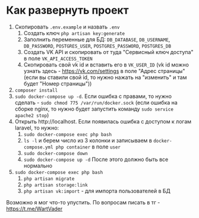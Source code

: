 # Как развернуть проект

1) Скопировать `.env.example` и назвать `.env`
   1) Создать ключ `php artisan key:generate`
   2) Заполнить переменные для БД: `DB_DATABASE`, `DB_USERNAME`, `DB_PASSWORD`, `POSTGRES_USER`, `POSTGRES_PASSWORD`, `POSTGRES_DB`
   3) Создать VK API и скопировать от туда "Сервисный ключ доступа" в поле `VK_API_ACCESS_TOKEN`
   4) Скопировать свой vk id и вставить его в `VK_USER_ID` (vk id можно узнать здесь - https://vk.com/settings в поле "Адрес страницы" (если вы ставили свой id, то нужно нажать на "изменить" и там будет "Номер страницы"))
2) `composer install`
3) `sudo docker-compose up -d`. Если ошибка с правами, то нужно сделать - `sudo chmod 775 /var/run/docker.sock` (если ошибка на сборке nginx, то нужно будет запустить команду `sudo service apache2 stop`)
4) Открыть http://localhost. Если появилась ошибка с доступом к логам laravel, то нужно:
   1) `sudo docker-compose exec php bash`
   2) `ls -l` и берем число из 3 колонки и записываем в `docker-compose.yml php container` в поле `user`
   3) `sudo docker-compose down`
   4) `sudo docker-compose up -d` После этого должно быть все нормально
5) `sudo docker-compose exec php bash`
   1) `php artisan migrate`
   2) `php artisan storage:link`
   3) `php artisan vk:import` - для импорта пользователей в БД

Возможно я мог что-то упустить. По вопросам писать в тг - https://t.me/WartVader
